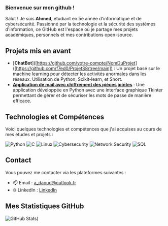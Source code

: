 ### Bienvenue sur mon github !

Salut ! Je suis **Ahmed**, étudiant en 5e année d'informatique et de cybersécurité. Passionné par la technologie et la sécurité des systèmes d'information, ce GitHub est l'espace où je partage mes projets académiques, personnels et mes contributions open-source.

## Projets mis en avant

- [**ChatBot**]([https://github.com/votre-compte/NomDuProjet]([https://github.com/f7ed0/ProjetS8/tree/main]) : Un projet basé sur le machine learning pour détecter les activités anormales dans les réseaux. Utilisation de Python, Scikit-learn, et Snort.
- [**Application de mail avec chiffrement des pièces jointes**]([https://github.com/Ahmedio1/TP_Cryptographie]) : Une application développée en Python avec une interface graphique Tkinter permettant de gérer et de sécuriser les mots de passe de manière efficace.

## Technologies et Compétences

Voici quelques technologies et compétences que j'ai acquises au cours de mes études et projets :

![Python](https://img.shields.io/badge/-Python-333333?style=flat&logo=python)
![C](https://img.shields.io/badge/-C-333333?style=flat&logo=c)
![Linux](https://img.shields.io/badge/-Linux-333333?style=flat&logo=linux)
![Cybersecurity](https://img.shields.io/badge/-Cybersecurity-333333?style=flat&logo=hackthebox)
![Network Security](https://img.shields.io/badge/-Network%20Security-333333?style=flat&logo=cisco)
![SQL](https://img.shields.io/badge/-SQL-333333?style=flat&logo=mysql)

## Contact

Vous pouvez me contacter via les plateformes suivantes :

- 📫 Email : [a_daoud@outlook.fr](mailto:a_daoud@outlook.fr)
- 🌐 LinkedIn : [LinkedIn]((https://www.linkedin.com/in/ahmed--daoud/))


## Mes Statistiques GitHub

![GitHub Stats](https://github-readme-stats.vercel.app/api?username=Ahmedio1&show_icons=true&theme=tokyonight))

